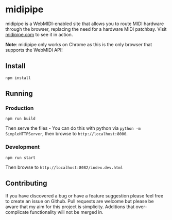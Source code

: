 # midipipe

midipipe is a WebMIDI-enabled site that allows you to route MIDI hardware through the browser, replacing the need for a hardware MIDI patchbay. Visit [midipipe.com](midipipe.com) to see it in action.

**Note**: midipipe only works on Chrome as this is the only browser that supports the WebMIDI API!

## Install

```
npm install
```

## Running

### Production

```
npm run build
```

Then serve the files - You can do this with python via `python -m SimpleHTTPServer`, then browse to `http://localhost:8000`.

### Development

```
npm run start
```

Then browse to `http://localhost:8082/index.dev.html`

## Contributing

If you have discovered a bug or have a feature suggestion please feel free to create an issue on Github. Pull requests are welcome but please be aware that my aim for this project is simplicity. Additions that over-complicate functionality will not be merged in.